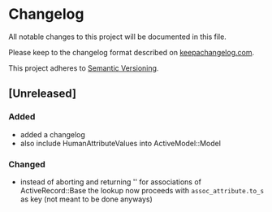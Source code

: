 # Changelog
All notable changes to this project will be documented in this file.

Please keep to the changelog format described on [keepachangelog.com](http://keepachangelog.com).

This project adheres to [Semantic Versioning](http://semver.org/).

## [Unreleased]

### Added
- added a changelog
- also include HumanAttributeValues into ActiveModel::Model

### Changed
- instead of aborting and returning '' for associations of ActiveRecord::Base the lookup now proceeds with `assoc_attribute.to_s` as key (not meant to be done anyways)
